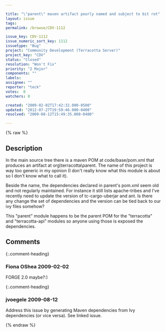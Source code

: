```yaml
---

title: "\"parent\" maven artifact poorly named and subject to bit rot"
layout: issue
tags: 
permalink: /browse/CDV-1112

issue_key: CDV-1112
issue_numeric_sort_key: 1112
issuetype: "Bug"
project: "Community Development (Terracotta Server)"
project_key: "CDV"
status: "Closed"
resolution: "Won't Fix"
priority: "2 Major"
components: ""
labels: 
assignee: ""
reporter: "teck"
votes:  0
watchers: 0

created: "2009-02-02T17:42:32.000-0500"
updated: "2012-07-27T19:59:46.000-0400"
resolved: "2009-08-12T15:49:35.000-0400"

---
```




{% raw %}



## Description

<div markdown="1" class="description">

In the main source tree there is a maven POM at code/base/pom.xml that produces an artifact at org\terracotta\parent. The name of this project is way too generic in my opinion (I don't really know what this module is about so I don't know what to call it).

Beside the name, the dependencies declared in parent's pom.xml seem old and not regularly maintained. For instance it still lists apache-tribes and I've recently need to update the version of tc-cargo-uberjar and ant. Is there any change the set of dependencies and the version can be tied back to our ivy files somehow?

This "parent" module happens to be the parent POM for the "terracotta" and "terracotta-api" modules so anyone using those is exposed the dependencies. 



</div>

## Comments


{:.comment-heading}
### **Fiona OShea** <span class="date">2009-02-02</span>

<div markdown="1" class="comment">

FORGE 2.0 maybe?:)

</div>


{:.comment-heading}
### **jvoegele** <span class="date">2009-08-12</span>

<div markdown="1" class="comment">

Address this issue by generating Maven dependencies from Ivy dependencies (or vice versa).  See linked issue.

</div>



{% endraw %}
